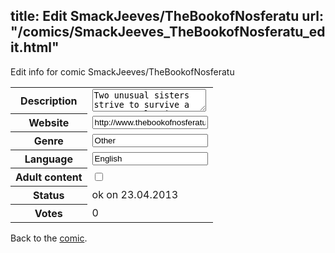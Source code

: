 title: Edit SmackJeeves/TheBookofNosferatu
url: "/comics/SmackJeeves_TheBookofNosferatu_edit.html"
---
Edit info for comic SmackJeeves/TheBookofNosferatu

<form name="comic" action="http://gaepostmail.appengine.com/comic" name="post">
<table class="comicinfo">
<tr>
<th>Description</th><td><textarea name="description">Two unusual sisters strive to survive a post apocalyptic world where supernatural creatures reign supreme.</textarea></td>
</tr>
<tr>
<th>Website</th><td><input type="text" name="url" value="http://www.thebookofnosferatu.com/comics/"/></td>
</tr>
<tr>
<th>Genre</th><td><input type="text" name="genre" value="Other"/></td>
</tr>
<tr>
<th>Language</th><td><input type="text" name="language" value="English"/></td>
</tr>
<tr>
<th>Adult content</th><td><input type="checkbox" name="adult" value="adult" /></td>
</tr>
<tr>
<th>Status</th><td>ok on 23.04.2013</td>
</tr>
<tr>
<th>Votes</th><td>0</div></td>
</tr>
</table>
</form>

Back to the [comic](/comics/SmackJeeves_TheBookofNosferatu.html).
